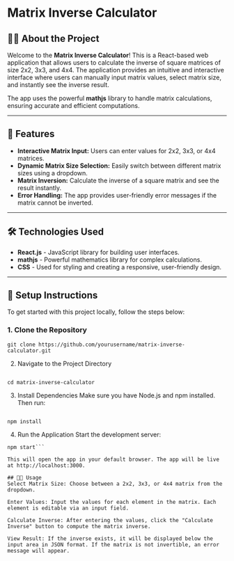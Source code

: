 # Matrix Inverse Calculator

## 🧑‍💻 About the Project

Welcome to the **Matrix Inverse Calculator**! This is a React-based web application that allows users to calculate the inverse of square matrices of size 2x2, 3x3, and 4x4. The application provides an intuitive and interactive interface where users can manually input matrix values, select matrix size, and instantly see the inverse result.

The app uses the powerful **mathjs** library to handle matrix calculations, ensuring accurate and efficient computations.

---

## 🚀 Features

- **Interactive Matrix Input:** Users can enter values for 2x2, 3x3, or 4x4 matrices.
- **Dynamic Matrix Size Selection:** Easily switch between different matrix sizes using a dropdown.
- **Matrix Inversion:** Calculate the inverse of a square matrix and see the result instantly.
- **Error Handling:** The app provides user-friendly error messages if the matrix cannot be inverted.

---

## 🛠️ Technologies Used

- **React.js** - JavaScript library for building user interfaces.
- **mathjs** - Powerful mathematics library for complex calculations.
- **CSS** - Used for styling and creating a responsive, user-friendly design.

---

## 🔧 Setup Instructions

To get started with this project locally, follow the steps below:

### 1. Clone the Repository

```
git clone https://github.com/yourusername/matrix-inverse-calculator.git
```

2. Navigate to the Project Directory
```

cd matrix-inverse-calculator
```

3. Install Dependencies
Make sure you have Node.js and npm installed. Then run:

```

npm install
```

4. Run the Application
Start the development server:

```
npm start```

This will open the app in your default browser. The app will be live at http://localhost:3000.

## 🧑‍💻 Usage
Select Matrix Size: Choose between a 2x2, 3x3, or 4x4 matrix from the dropdown.

Enter Values: Input the values for each element in the matrix. Each element is editable via an input field.

Calculate Inverse: After entering the values, click the "Calculate Inverse" button to compute the matrix inverse.

View Result: If the inverse exists, it will be displayed below the input area in JSON format. If the matrix is not invertible, an error message will appear.
